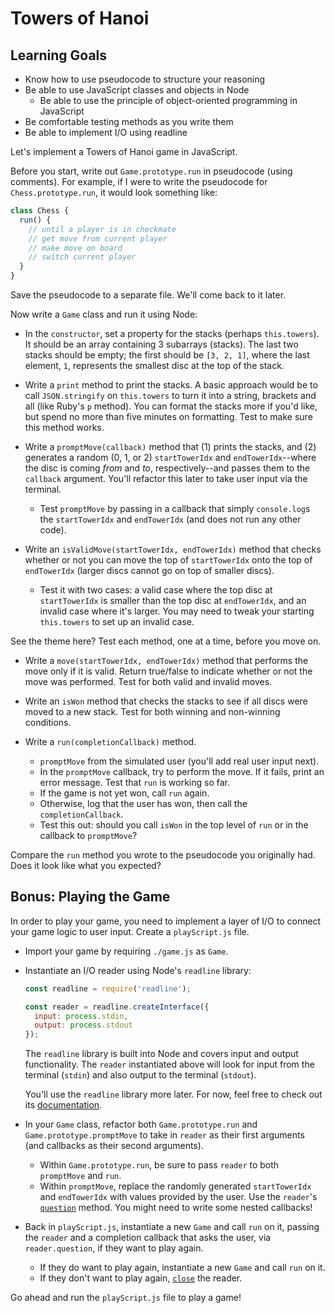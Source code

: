 # Towers of Hanoi

## Learning Goals

- Know how to use pseudocode to structure your reasoning
- Be able to use JavaScript classes and objects in Node
  - Be able to use the principle of object-oriented programming in JavaScript
- Be comfortable testing methods as you write them
- Be able to implement I/O using readline

Let's implement a Towers of Hanoi game in JavaScript.

Before you start, write out `Game.prototype.run` in pseudocode (using comments).
For example, if I were to write the pseudocode for `Chess.prototype.run`, it
would look something like:

```javascript
class Chess {
  run() {
    // until a player is in checkmate
    // get move from current player
    // make move on board
    // switch current player
  }
}
```

Save the pseudocode to a separate file. We'll come back to it later.

Now write a `Game` class and run it using Node:

- In the `constructor`, set a property for the stacks (perhaps `this.towers`).
  It should be an array containing 3 subarrays (stacks). The last two stacks
  should be empty; the first should be `[3, 2, 1]`, where the last element, `1`,
  represents the smallest disc at the top of the stack.

- Write a `print` method to print the stacks. A basic approach would be to call
  `JSON.stringify` on `this.towers` to turn it into a string, brackets and all
  (like Ruby's `p` method). You can format the stacks more if you'd like, but
  spend no more than five minutes on formatting. Test to make sure this method
  works.

- Write a `promptMove(callback)` method that (1) prints the stacks, and (2)
  generates a random (0, 1, or 2) `startTowerIdx` and `endTowerIdx`--where the
  disc is coming _from_ and _to_, respectively--and passes them to the
  `callback` argument. You'll refactor this later to take user input via the
  terminal.
  - Test `promptMove` by passing in a callback that simply `console.log`s the
    `startTowerIdx` and `endTowerIdx` (and does not run any other code).

- Write an `isValidMove(startTowerIdx, endTowerIdx)` method that checks whether
  or not you can move the top of `startTowerIdx` onto the top of `endTowerIdx` (larger
  discs cannot go on top of smaller discs).
  - Test it with two cases: a valid case where the top disc at `startTowerIdx`
    is smaller than the top disc at `endTowerIdx`, and an invalid case where
    it's larger. You may need to tweak your starting `this.towers` to set up an
    invalid case.

See the theme here? Test each method, one at a time, before you move on.

- Write a `move(startTowerIdx, endTowerIdx)` method that performs the move only
  if it is valid. Return true/false to indicate whether or not the move was performed.
  Test for both valid and invalid moves.

- Write an `isWon` method that checks the stacks to see if all discs were moved
  to a new stack. Test for both winning and non-winning conditions.

- Write a `run(completionCallback)` method.
  - `promptMove` from the simulated user (you'll add real user input next).
  - In the `promptMove` callback, try to perform the move. If it fails, print an
    error message. Test that `run` is working so far.
  - If the game is not yet won, call `run` again.
  - Otherwise, log that the user has won, then call the `completionCallback`.
  - Test this out: should you call `isWon` in the top level of `run` or in the
    callback to `promptMove`?

Compare the `run` method you wrote to the pseudocode you originally had. Does it
look like what you expected?

## Bonus: Playing the Game

In order to play your game, you need to implement a layer of I/O to connect your
game logic to user input. Create a `playScript.js` file.

- Import your game by requiring `./game.js` as `Game`.

- Instantiate an I/O reader using Node's `readline` library:

  ```js
  const readline = require('readline');
  
  const reader = readline.createInterface({
    input: process.stdin,
    output: process.stdout
  });
  ```

  The `readline` library is built into Node and covers input and output
  functionality. The `reader` instantiated above will look for input from the
  terminal (`stdin`) and also output to the terminal (`stdout`).
  
  You'll use the `readline` library more later. For now, feel free to check out
  its [documentation][readline].

- In your `Game` class, refactor both `Game.prototype.run` and
  `Game.prototype.promptMove` to take in `reader` as their first arguments (and
  callbacks as their second arguments).
  - Within `Game.prototype.run`, be sure to pass `reader` to both `promptMove`
    and `run`.
  - Within `promptMove`, replace the randomly generated `startTowerIdx` and
    `endTowerIdx` with values provided by the user. Use the `reader`'s [`question`]
    method. You might need to write some nested callbacks!

- Back in `playScript.js`, instantiate a new `Game` and call `run` on it,
  passing the `reader` and a completion callback that asks the user, via
  `reader.question`, if they want to play again.
  - If they do want to play again, instantiate a new `Game` and call `run` on
    it.
  - If they don't want to play again, [`close`] the reader.

Go ahead and run the `playScript.js` file to play a game!

[readline]: https://nodejs.org/dist/latest-v16.x/docs/api/readline.html
[`question`]: https://nodejs.org/api/readline.html#rlquestionquery-options-callback
[`close`]: https://nodejs.org/api/readline.html#rlclose
